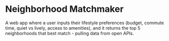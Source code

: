 # Neighborhood Matchmaker
A web app where a user inputs their lifestyle preferences (budget, commute time, quiet vs lively, access to amenities), and it returns the top 5 neighborhoods that best match - pulling data from open APIs.
